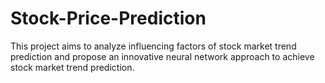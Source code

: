 # Stock-Price-Prediction
This project aims to analyze influencing factors of stock market trend prediction and propose an innovative neural network approach to achieve stock market trend prediction. 
